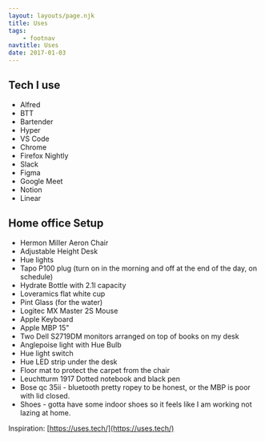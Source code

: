 ```yaml
---
layout: layouts/page.njk
title: Uses
tags:
    - footnav
navtitle: Uses
date: 2017-01-03
---
```


## Tech I use

-   Alfred
-   BTT
-   Bartender
-   Hyper
-   VS Code
-   Chrome
-   Firefox Nightly
-   Slack
-   Figma
-   Google Meet
-   Notion
-   Linear

## Home office Setup

-   Hermon Miller Aeron Chair
-   Adjustable Height Desk
-   Hue lights
-   Tapo P100 plug (turn on in the morning and off at the end of the day, on schedule)
-   Hydrate Bottle with 2.1l capacity
-   Loveramics flat white cup
-   Pint Glass (for the water)
-   Logitec MX Master 2S Mouse
-   Apple Keyboard
-   Apple MBP 15"
-   Two Dell S2719DM monitors arranged on top of books on my desk
-   Anglepoise light with Hue Bulb
-   Hue light switch
-   Hue LED strip under the desk
-   Floor mat to protect the carpet from the chair
-   Leuchtturm 1917 Dotted notebook and black pen
-   Bose qc 35ii - bluetooth pretty ropey to be honest, or the MBP is poor with lid closed.
-   Shoes - gotta have some indoor shoes so it feels like I am working not lazing at home.

Inspiration: [https://uses.tech/](https://uses.tech/)
